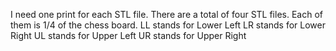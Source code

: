I need one print for each STL file. There are a total of four STL files. Each of them is 1/4 of the chess board.
LL stands for Lower Left
LR stands for Lower Right
UL stands for Upper Left
UR stands for Upper Right